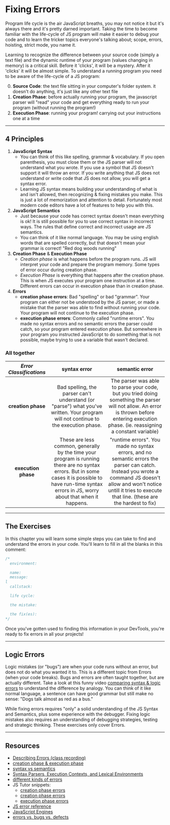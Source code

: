 # Fixing Errors

Program life cycle is the air JavaScript breaths, you may not notice it but it's
always there and it's pretty darned important. Taking the time to become
familiar with the life-cycle of JS program will make it easier to debug your
code and to learn the tricker topics everyone's talking about; scope, errors,
hoisting, strict mode, you name it.

Learning to recognize the difference between your source code (simply a text
file) and the dynamic runtime of your program (values changing in memory) is a
critical skill. Before it 'clicks', it will be a mystery. After it 'clicks' it
will be almost simple. To understand a running program you need to be aware of
the life-cycle of a JS program:

0. **Source Code**: the text file sitting in your computer's folder system. it
   doesn't do anything, it's just like any other text file
1. **Creation Phase**: before actually running your program, the javascript
   parser will "read" your code and get everything ready to run your program
   (without running the program!)
2. **Execution Phase**: running your program! carrying out your instructions one
   at a time

---

## 4 Principles

1. **JavaScript Syntax**
   - You can think of this like spelling, grammar & vocabulary. If you open
     parenthesis, you must close them or the JS parser will not understand what
     you wrote. If you use a symbol that JS doesn't support it will throw an
     error. If you write anything that JS does not understand or write code that
     JS does not allow, you will get a syntax error.
   - Learning JS syntax means building your understanding of what is and isn't
     allowed, then recognizing & fixing mistakes you make. This is just a lot of
     memorization and attention to detail. Fortunately most modern code editors
     have a lot of features to help you with this.
2. **JavaScript Semantics**
   - Just because your code has correct syntax doesn't mean everything is ok! It
     is still possible for you to use correct syntax in incorrect ways. The
     rules that define correct and incorrect usage are JS semantics.
   - You can think of it like normal language. You may be using english words
     that are spelled correctly, but that doesn't mean your grammar is correct!
     "Red dog woods running"
3. **Creation Phase** & **Execution Phase**
   - _Creation phase_ is what happens before the program runs. JS will interpret
     your code and prepare the program memory. Some types of error occur during
     creation phase.
   - _Execution Phase_ is everything that happens after the creation phase. This
     is when JS executes your program one instruction at a time. Different
     errors can occur in execution phase than in creation phase.
4. **Errors**
   - **creation phase errors**: Bad "spelling" or bad "grammar". Your program
     can either not be understood by the JS parser, or made a mistake that the
     parser was able to find without running your code. Your program will not
     continue to the execution phase.
   - **execution phase errors**: Commonly called "runtime errors". You made no
     syntax errors and no semantic errors the parser could catch, so your
     program entered execution phase. But somewhere in your program you
     instructed JavaScript to do something that is not possible, maybe trying to
     use a variable that wasn't declared.

### All together

| _Error Classifications_ |                                                                                               syntax error                                                                                                |                                                                                                        semantic error                                                                                                        |
| :---------------------: | :-------------------------------------------------------------------------------------------------------------------------------------------------------------------------------------------------------: | :--------------------------------------------------------------------------------------------------------------------------------------------------------------------------------------------------------------------------: |
|   **creation phase**    |                                    Bad spelling, the parser can't understand (or "parse") what you've written. Your program will not continue to the execution phase.                                     |                  The parser was able to parse your code, but you tried doing something the parser will not allow. An error is thrown before entering execution phase. (ie. reassigning a constant variable)                  |
|   **execution phase**   | These are less common, generally by the time your program is running there are no syntax errors. But in some cases it is possible to have run-time syntax errors in JS, worry about that when it happens. | "runtime errors". You made no syntax errors, and no semantic errors the parser can catch. Instead you wrote a command JS doesn't allow and won't notice untill it tries to execute that line. (these are the hardest to fix) |

---

## The Exercises

In this chapter you will learn some simple steps you can take to find and
understand the errors in your code. You'll learn to fill in all the blanks in
this comment:

```js
/*
  environment:

  name:
  message:
l
  callstack:

  life cycle:

  the mistake:

  the fix(es):
*/
```

Once you've gotten used to finding this information in your DevTools, you're
ready to fix errors in all your projects!

---

## Logic Errors

Logic mistakes (or "bugs") are when your code runs without an error, but does
not do what you wanted it to. This is a different topic from Errors (when your
code breaks). Bugs and errors are often taught together, but are actually
different. Take a look at this funny video
[comparing syntax & logic errors](https://www.youtube.com/watch?v=tV0tQisuxPo)
to understand the difference by analogy. You can think of it like normal
language, a sentence can have good grammar but still make no sense: "Dogs talk
almost as red as a bus."

While fixing errors requires "only" a solid understanding of the JS Syntax and
Semantics, plus some experience with the debugger. Fixing logic mistakes also
requires an understanding of debugging strategies, testing and strategic
thinking. These exercises only cover Errors.

---

## Resources

- [Describing Errors (class recording)](https://vimeo.com/530238051)
- [creation phase & execution phase](https://www.youtube.com/watch?v=YID-HIdy1bk)
- [syntax vs semantics](https://www.youtube.com/watch?v=vP-mn62EF0o)
- [Syntax Parsers, Execution Contexts, and Lexical Environments](https://jsbeginners.com/understanding-the-weird-parts-notes-1/)
- [different kinds of errors](https://education.launchcode.org/intro-to-professional-web-dev/chapters/errors-and-debugging/categories-of-errors.html)
- JS Tutor snippets:
  - [creation phase errors](https://goo.gl/1Psxu7)
  - [creation phase errors](https://goo.gl/68af7H)
  - [execution phase errors](https://goo.gl/WzbmNE)
- [JS error reference](https://developer.mozilla.org/en-US/docs/Web/JavaScript/Reference/Errors)
- [JavaScript Engines](https://www.youtube.com/watch?v=BMKWdLX9w3M)
- [errors vs. bugs vs. defects](https://www.youtube.com/watch?v=pqSB3MrUtD4)
